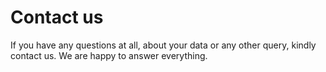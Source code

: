 # Contact us
If you have any questions at all, about your data or any other query, kindly contact us. We are happy to answer everything.
